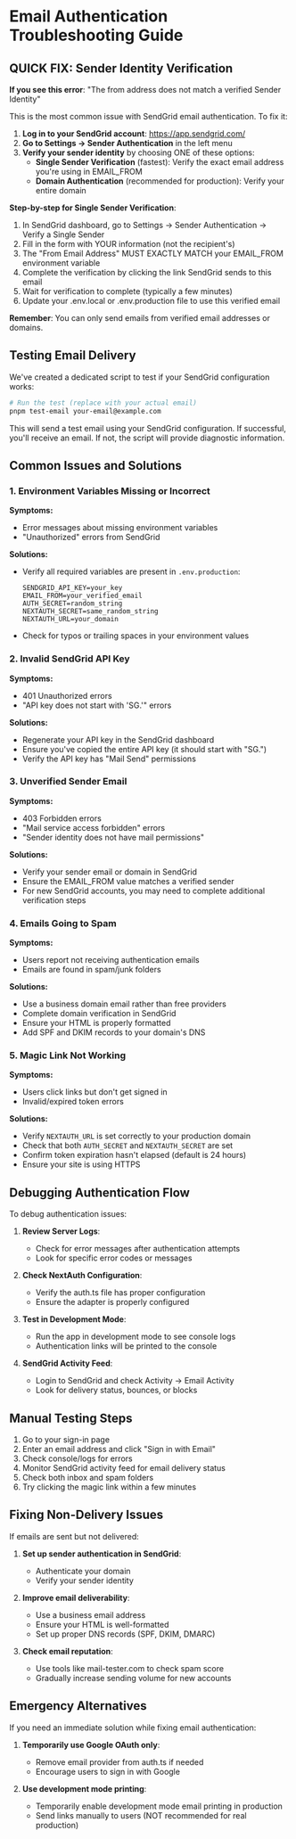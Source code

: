 # Email Authentication Troubleshooting Guide

## QUICK FIX: Sender Identity Verification

**If you see this error**: "The from address does not match a verified Sender Identity"

This is the most common issue with SendGrid email authentication. To fix it:

1. **Log in to your SendGrid account**: https://app.sendgrid.com/
2. **Go to Settings → Sender Authentication** in the left menu
3. **Verify your sender identity** by choosing ONE of these options:
   - **Single Sender Verification** (fastest): Verify the exact email address you're using in EMAIL_FROM
   - **Domain Authentication** (recommended for production): Verify your entire domain

**Step-by-step for Single Sender Verification**:
1. In SendGrid dashboard, go to Settings → Sender Authentication → Verify a Single Sender
2. Fill in the form with YOUR information (not the recipient's)
3. The "From Email Address" MUST EXACTLY MATCH your EMAIL_FROM environment variable
4. Complete the verification by clicking the link SendGrid sends to this email
5. Wait for verification to complete (typically a few minutes)
6. Update your .env.local or .env.production file to use this verified email

**Remember**: You can only send emails from verified email addresses or domains.

## Testing Email Delivery

We've created a dedicated script to test if your SendGrid configuration works:

```bash
# Run the test (replace with your actual email)
pnpm test-email your-email@example.com
```

This will send a test email using your SendGrid configuration. If successful, you'll receive an email. If not, the script will provide diagnostic information.

## Common Issues and Solutions

### 1. Environment Variables Missing or Incorrect

**Symptoms:**
- Error messages about missing environment variables
- "Unauthorized" errors from SendGrid

**Solutions:**
- Verify all required variables are present in `.env.production`:
  ```
  SENDGRID_API_KEY=your_key
  EMAIL_FROM=your_verified_email
  AUTH_SECRET=random_string
  NEXTAUTH_SECRET=same_random_string
  NEXTAUTH_URL=your_domain
  ```
- Check for typos or trailing spaces in your environment values

### 2. Invalid SendGrid API Key

**Symptoms:**
- 401 Unauthorized errors
- "API key does not start with 'SG.'" errors

**Solutions:**
- Regenerate your API key in the SendGrid dashboard
- Ensure you've copied the entire API key (it should start with "SG.")
- Verify the API key has "Mail Send" permissions

### 3. Unverified Sender Email

**Symptoms:**
- 403 Forbidden errors
- "Mail service access forbidden" errors
- "Sender identity does not have mail permissions"

**Solutions:**
- Verify your sender email or domain in SendGrid
- Ensure the EMAIL_FROM value matches a verified sender
- For new SendGrid accounts, you may need to complete additional verification steps

### 4. Emails Going to Spam

**Symptoms:**
- Users report not receiving authentication emails
- Emails are found in spam/junk folders

**Solutions:**
- Use a business domain email rather than free providers
- Complete domain verification in SendGrid
- Ensure your HTML is properly formatted
- Add SPF and DKIM records to your domain's DNS

### 5. Magic Link Not Working

**Symptoms:**
- Users click links but don't get signed in
- Invalid/expired token errors

**Solutions:**
- Verify `NEXTAUTH_URL` is set correctly to your production domain
- Check that both `AUTH_SECRET` and `NEXTAUTH_SECRET` are set
- Confirm token expiration hasn't elapsed (default is 24 hours)
- Ensure your site is using HTTPS

## Debugging Authentication Flow

To debug authentication issues:

1. **Review Server Logs**:
   - Check for error messages after authentication attempts
   - Look for specific error codes or messages

2. **Check NextAuth Configuration**:
   - Verify the auth.ts file has proper configuration
   - Ensure the adapter is properly configured

3. **Test in Development Mode**:
   - Run the app in development mode to see console logs
   - Authentication links will be printed to the console

4. **SendGrid Activity Feed**:
   - Login to SendGrid and check Activity → Email Activity
   - Look for delivery status, bounces, or blocks

## Manual Testing Steps

1. Go to your sign-in page
2. Enter an email address and click "Sign in with Email"
3. Check console/logs for errors
4. Monitor SendGrid activity feed for email delivery status
5. Check both inbox and spam folders
6. Try clicking the magic link within a few minutes

## Fixing Non-Delivery Issues

If emails are sent but not delivered:

1. **Set up sender authentication in SendGrid**:
   - Authenticate your domain
   - Verify your sender identity

2. **Improve email deliverability**:
   - Use a business email address 
   - Ensure your HTML is well-formatted
   - Set up proper DNS records (SPF, DKIM, DMARC)

3. **Check email reputation**:
   - Use tools like mail-tester.com to check spam score
   - Gradually increase sending volume for new accounts

## Emergency Alternatives

If you need an immediate solution while fixing email authentication:

1. **Temporarily use Google OAuth only**:
   - Remove email provider from auth.ts if needed
   - Encourage users to sign in with Google

2. **Use development mode printing**:
   - Temporarily enable development mode email printing in production
   - Send links manually to users (NOT recommended for real production) 